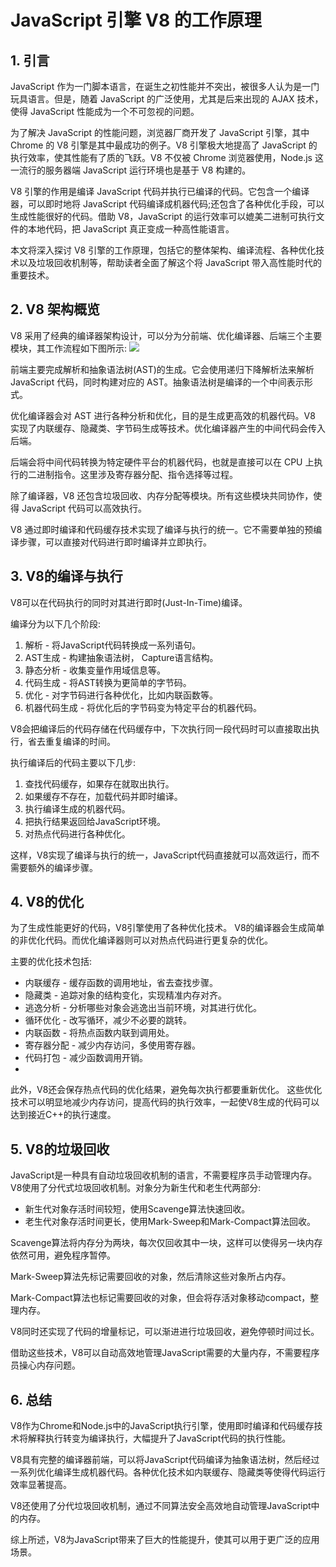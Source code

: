 # JavaScript 引擎 V8 的工作原理
## 1. 引言

JavaScript 作为一门脚本语言，在诞生之初性能并不突出，被很多人认为是一门玩具语言。但是，随着 JavaScript 的广泛使用，尤其是后来出现的 AJAX 技术，使得 JavaScript 性能成为一个不可忽视的问题。

为了解决 JavaScript 的性能问题，浏览器厂商开发了 JavaScript 引擎，其中 Chrome 的 V8 引擎是其中最成功的例子。V8 引擎极大地提高了 JavaScript 的执行效率，使其性能有了质的飞跃。V8 不仅被 Chrome 浏览器使用，Node.js 这一流行的服务器端 JavaScript 运行环境也是基于 V8 构建的。

V8 引擎的作用是编译 JavaScript 代码并执行已编译的代码。它包含一个编译器，可以即时地将 JavaScript 代码编译成机器代码;还包含了各种优化手段，可以生成性能很好的代码。借助 V8，JavaScript 的运行效率可以媲美二进制可执行文件的本地代码，把 JavaScript 真正变成一种高性能语言。

本文将深入探讨 V8 引擎的工作原理，包括它的整体架构、编译流程、各种优化技术以及垃圾回收机制等，帮助读者全面了解这个将 JavaScript 带入高性能时代的重要技术。

## 2. V8 架构概览

V8 采用了经典的编译器架构设计，可以分为分前端、优化编译器、后端三个主要模块，其工作流程如下图所示:
![](https://pub-a953275fa2c34c18b80fc1f84e3ea746.r2.dev/xiaowo/2023/08/7f81b9b58b95ccfa0cee828eac417fdd.webp)

前端主要完成解析和抽象语法树(AST)的生成。它会使用递归下降解析法来解析 JavaScript 代码，同时构建对应的 AST。抽象语法树是编译的一个中间表示形式。

优化编译器会对 AST 进行各种分析和优化，目的是生成更高效的机器代码。V8 实现了内联缓存、隐藏类、字节码生成等技术。优化编译器产生的中间代码会传入后端。

后端会将中间代码转换为特定硬件平台的机器代码，也就是直接可以在 CPU 上执行的二进制指令。这里涉及寄存器分配、指令选择等过程。

除了编译器，V8 还包含垃圾回收、内存分配等模块。所有这些模块共同协作，使得 JavaScript 代码可以高效执行。

V8 通过即时编译和代码缓存技术实现了编译与执行的统一。它不需要单独的预编译步骤，可以直接对代码进行即时编译并立即执行。


## 3. V8的编译与执行
V8可以在代码执行的同时对其进行即时(Just-In-Time)编译。

编译分为以下几个阶段:
1. 解析 - 将JavaScript代码转换成一系列语句。
2. AST生成 - 构建抽象语法树， Capture语言结构。
3. 静态分析 - 收集变量作用域信息等。
4. 代码生成 - 将AST转换为更简单的字节码。
5. 优化 - 对字节码进行各种优化，比如内联函数等。
6. 机器代码生成 - 将优化后的字节码变为特定平台的机器代码。

V8会把编译后的代码存储在代码缓存中，下次执行同一段代码时可以直接取出执行，省去重复编译的时间。

执行编译后的代码主要以下几步:
1. 查找代码缓存，如果存在就取出执行。
2. 如果缓存不存在，加载代码并即时编译。
3. 执行编译生成的机器代码。
4. 把执行结果返回给JavaScript环境。
5. 对热点代码进行各种优化。

这样，V8实现了编译与执行的统一，JavaScript代码直接就可以高效运行，而不需要额外的编译步骤。

## 4. V8的优化
为了生成性能更好的代码，V8引擎使用了各种优化技术。
V8的编译器会生成简单的非优化代码。而优化编译器则可以对热点代码进行更复杂的优化。

主要的优化技术包括:
- 内联缓存 - 缓存函数的调用地址，省去查找步骤。
- 隐藏类 - 追踪对象的结构变化，实现精准内存对齐。
- 逃逸分析 - 分析哪些对象会逃逸出当前环境，对其进行优化。
- 循环优化 - 改写循环，减少不必要的跳转。
- 内联函数 - 将热点函数内联到调用处。
- 寄存器分配 - 减少内存访问，多使用寄存器。
- 代码打包 - 减少函数调用开销。
- 
此外，V8还会保存热点代码的优化结果，避免每次执行都要重新优化。
这些优化技术可以明显地减少内存访问，提高代码的执行效率，一起使V8生成的代码可以达到接近C++的执行速度。

## 5. V8的垃圾回收
JavaScript是一种具有自动垃圾回收机制的语言，不需要程序员手动管理内存。
V8使用了分代式垃圾回收机制。对象分为新生代和老生代两部分:
- 新生代对象存活时间较短，使用Scavenge算法快速回收。
- 老生代对象存活时间更长，使用Mark-Sweep和Mark-Compact算法回收。
  
Scavenge算法将内存分为两块，每次仅回收其中一块，这样可以使得另一块内存依然可用，避免程序暂停。

Mark-Sweep算法先标记需要回收的对象，然后清除这些对象所占内存。

Mark-Compact算法也标记需要回收的对象，但会将存活对象移动compact，整理内存。

V8同时还实现了代码的增量标记，可以渐进进行垃圾回收，避免停顿时间过长。

借助这些技术，V8可以自动高效地管理JavaScript需要的大量内存，不需要程序员操心内存问题。 

## 6. 总结
V8作为Chrome和Node.js中的JavaScript执行引擎，使用即时编译和代码缓存技术将解释执行转变为编译执行，大幅提升了JavaScript代码的执行性能。

V8具有完整的编译器前端，可以将JavaScript代码编译为抽象语法树，然后经过一系列优化编译生成机器代码。各种优化技术如内联缓存、隐藏类等使得代码运行效率显著提高。

V8还使用了分代垃圾回收机制，通过不同算法安全高效地自动管理JavaScript中的内存。

综上所述，V8为JavaScript带来了巨大的性能提升，使其可以用于更广泛的应用场景。